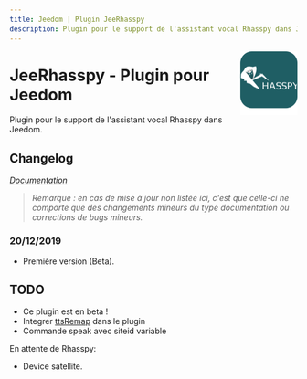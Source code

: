 ```yaml
---
title: Jeedom | Plugin JeeRhasspy
description: Plugin pour le support de l'assistant vocal Rhasspy dans Jeedom
---
```


<img align="right" src="../images/jeerhasspy_icon.png" width="100">

# JeeRhasspy - Plugin pour Jeedom

Plugin pour le support de l'assistant vocal Rhasspy dans Jeedom.

## Changelog

*[Documentation](index.md)*

>*Remarque : en cas de mise à jour non listée ici, c'est que celle-ci ne comporte que des changements mineurs du type documentation ou corrections de bugs mineurs.*

### 20/12/2019
- Première version (Beta).


## TODO
- Ce plugin est en beta !
- Integrer [ttsRemap](https://github.com/KiboOst/SNIPS-Tips/tree/master/JeedomTTSremap) dans le plugin
- Commande speak avec siteid variable


En attente de Rhasspy:
- Device satellite.
